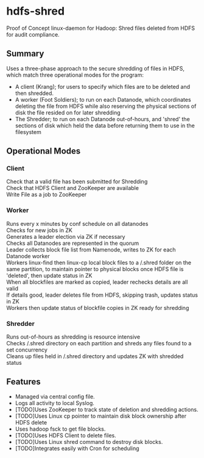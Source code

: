 # hdfs-shred
Proof of Concept linux-daemon for Hadoop: Shred files deleted from HDFS for audit compliance.  

## Summary
Uses a three-phase approach to the secure shredding of files in HDFS, which match three operational modes for the program:

* A client (Krang); for users to specify which files are to be deleted and then shredded.  
* A worker (Foot Soldiers); to run on each Datanode, which coordinates deleting the file from HDFS while also reserving the physical sections of disk the file resided on for later shredding
* The Shredder; to run on each Datanode out-of-hours, and 'shred' the sections of disk which held the data before returning them to use in the filesystem

## Operational Modes
### Client
Check that a valid file has been submitted for Shredding  
Check that HDFS Client and ZooKeeper are available  
Write File as a job to ZooKeeper  

### Worker
Runs every x minutes by conf schedule on all datanodes  
Checks for new jobs in ZK  
Generates a leader election via ZK if necessary  
Checks all Datanodes are represented in the quorum  
Leader collects block file list from Namenode, writes to ZK for each Datanode worker  
Workers linux-find then linux-cp local block files to a /.shred folder on the same partition, to maintain pointer to physical blocks once HDFS file is 'deleted', then update status in ZK  
When all blockfiles are marked as copied, leader rechecks details are all valid  
If details good, leader deletes file from HDFS, skipping trash, updates status in ZK  
Workers then update status of blockfile copies in ZK ready for shredding  

### Shredder
Runs out-of-hours as shredding is resource intensive  
Checks /.shred directory on each partition and shreds any files found to a set concurrency  
Cleans up files held in /.shred directory and updates ZK with shredded status

## Features
* Managed via central config file.  
* Logs all activity to local Syslog.  
* [TODO]Uses ZooKeeper to track state of deletion and shredding actions.  
* [TODO]Uses Linux cp pointer to maintain disk block ownership after HDFS delete
* Uses hadoop fsck to get file blocks. 
* [TODO]Uses HDFS Client to delete files.    
* [TODO]Uses Linux shred command to destroy disk blocks.
* [TODO]Integrates easily with Cron for scheduling
